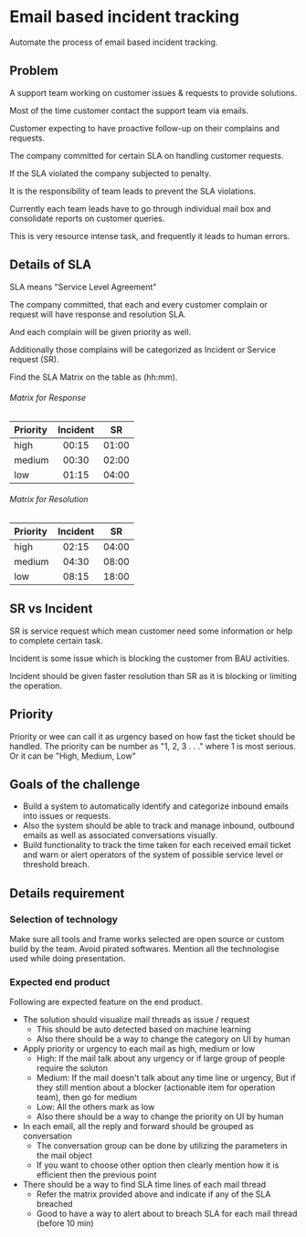 # Email based incident tracking

Automate the process of email based incident tracking.

## Problem

A support team working on customer issues & requests to provide solutions.

Most of the time customer contact the support team via emails.

Customer expecting to have proactive follow-up on their complains and requests.

The company committed for certain SLA on handling customer requests.

If the SLA violated the company subjected to penalty.

It is the responsibility of team leads to prevent the SLA violations.

Currently each team leads have to go through individual mail box and consolidate reports on customer queries.

This is very resource intense task, and frequently it leads to human errors.

## Details of SLA

SLA means "Service Level Agreement"

The company committed, that each and every customer complain or request will have response and resolution SLA.

And each complain will be given priority as well.

Additionally those complains will be categorized as Incident or Service request (SR).

Find the SLA Matrix on the table as (hh:mm).

###### Matrix for Response

| Priority  | Incident | SR |
| :----- |:-----:| :-----:|
| high   | 00:15 | 01:00  |
| medium | 00:30 | 02:00  |
| low    | 01:15 | 04:00  |

###### Matrix for Resolution

| Priority  | Incident | SR |
| :----- |:-----:| :-----:|
| high   | 02:15 | 04:00  |
| medium | 04:30 | 08:00  |
| low    | 08:15 | 18:00  |

## SR vs Incident

SR is service request which mean customer need some information or help to complete certain task.

Incident is some issue which is blocking the customer from BAU activities.

Incident should be given faster resolution than SR as it is blocking or limiting the operation.

## Priority

Priority or wee can call it as urgency based on how fast the ticket should be handled.
The priority can be number as "1, 2, 3 . . ." where 1 is most serious. Or it can be "High, Medium, Low"

## Goals of the challenge

* Build a system to automatically identify and categorize inbound emails into issues or requests.
* Also the system should be able to track and manage inbound, outbound emails as well as associated conversations visually.
* Build functionality to track the time taken for each received email ticket and warn or alert operators of the system of possible service level or threshold breach.

## Details requirement

### Selection of technology

Make sure all tools and frame works selected are open source or custom build by the team. Avoid pirated softwares. Mention all the technologise used while doing presentation. 

### Expected end product

Following are expected feature on the end product. 

* The solution should visualize mail threads as issue / request
  * This should be auto detected based on machine learning
  * Also there should be a way to change the category on UI by human
* Apply priority or urgency to each mail as high, medium or low
  * High: If the mail talk about any urgency or if large group of people require the soluton
  * Medium: If the mail doesn't talk about any time line or urgency, But if they still mention about a blocker (actionable item for operation team), then go for medium
  * Low: All the others mark as low
  * Also there should be a way to change the priority on UI by human
* In each email, all the reply and forward should be grouped as conversation
  * The conversation group can be done by utilizing the parameters in the mail object
  * If you want to choose other option then clearly mention how it is efficient then the previous point
* There should be a way to find SLA time lines of each mail thread
  * Refer the matrix provided above and indicate if any of the SLA breached
  * Good to have a way to alert about to breach SLA for each mail thread (before 10 min)
